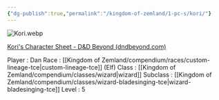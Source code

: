```yaml
---
{"dg-publish":true,"permalink":"/kingdom-of-zemland/1-pc-s/kori/"}
---
```


![Kori.webp](/img/user/Kingdom%20of%20Zemland/z_Attachments/Kori.webp)

[Kori's Character Sheet - D&D Beyond (dndbeyond.com)](https://www.dndbeyond.com/characters/120493232)

Player : Dan
Race : [[Kingdom of Zemland/compendium/races/custom-lineage-tce\|custom-lineage-tce]] (Elf)
Class : [[Kingdom of Zemland/compendium/classes/wizard\|wizard]] 
Subclass : [[Kingdom of Zemland/compendium/classes/wizard-bladesinging-tce\|wizard-bladesinging-tce]] 
Level : 5
